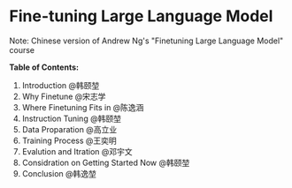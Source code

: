 # Fine-tuning Large Language Model

Note: Chinese version of Andrew Ng's "Finetuning Large Language Model" course

**Table of Contents:**

1. Introduction @韩颐堃
2. Why Finetune @宋志学
3. Where Finetuning Fits in @陈逸涵
4. Instruction Tuning @韩颐堃
5. Data Proparation @高立业
6. Training Process @王奕明
7. Evalution and Itration @邓宇文
8. Considration on Getting Started Now @韩颐堃
9. Conclusion @韩逸堃